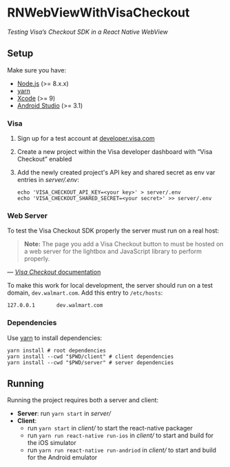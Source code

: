 # RNWebViewWithVisaCheckout

_Testing Visa’s Checkout SDK in a React Native WebView_

## Setup

Make sure you have:

* [Node.js](https://nodejs.org/en/) (>= 8.x.x)
* [yarn](https://yarnpkg.com/en/)
* [Xcode](https://developer.apple.com/xcode/) (>= 9)
* [Android Studio](https://developer.android.com/studio/) (>= 3.1)

### Visa

1. Sign up for a test account at [developer.visa.com](https://developer.visa.com)
2. Create a new project within the Visa developer dashboard with “Visa Checkout” enabled
3. Add the newly created project's API key and shared secret as env var entries in _server/.env_:

    ```shell
    echo 'VISA_CHECKOUT_API_KEY=<your key>' > server/.env
    echo 'VISA_CHECKOUT_SHARED_SECRET=<your secret>' >> server/.env
    ```

### Web Server

To test the Visa Checkout SDK properly the server must run on a real host:

> **Note:** The page you add a Visa Checkout button to must be hosted on a web server for the lightbox and JavaScript library to perform properly.

— [_Visa Checkout_ documentation](https://developer.visa.com/capabilities/visa_checkout/docs#adding_visa_checkout_to_your_web_page)

To make this work for local development, the server should run on a test domain, `dev.walmart.com`. Add this entry to `/etc/hosts`:

```
127.0.0.1       dev.walmart.com
```

### Dependencies

Use [yarn](https://yarnpkg.com/en/) to install dependencies:

```shell
yarn install # root dependencies
yarn install --cwd "$PWD/client" # client dependencies
yarn install --cwd "$PWD/server" # server dependencies
```

## Running

Running the project requires both a server and client:

* **Server**: run `yarn start` in _server/_
* **Client**:
    * run `yarn start` in _client/_ to start the react-native packager
    * run `yarn run react-native run-ios` in _client/_ to start and build for the iOS simulator
    * run `yarn run react-native run-andriod` in _client/_ to start and build for the Android emulator
